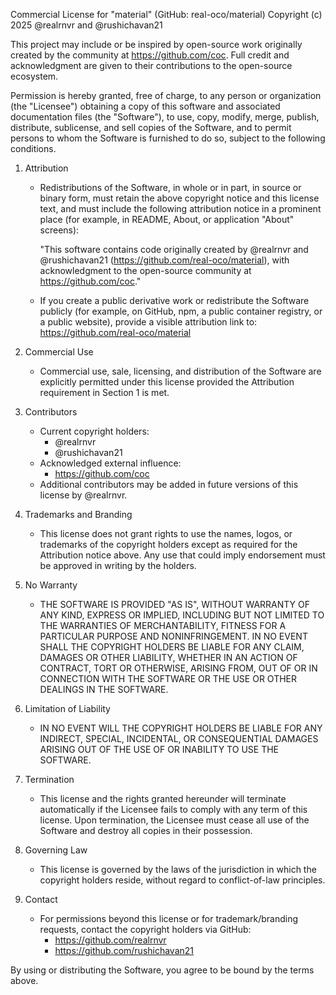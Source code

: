 Commercial License for "material" (GitHub: real-oco/material)
Copyright (c) 2025 @realrnvr and @rushichavan21

This project may include or be inspired by open-source work originally
created by the community at https://github.com/coc. Full credit and
acknowledgment are given to their contributions to the open-source
ecosystem.

Permission is hereby granted, free of charge, to any person or organization
(the "Licensee") obtaining a copy of this software and associated
documentation files (the "Software"), to use, copy, modify, merge, publish,
distribute, sublicense, and sell copies of the Software, and to permit
persons to whom the Software is furnished to do so, subject to the
following conditions.

1. Attribution

   - Redistributions of the Software, in whole or in part, in source or
     binary form, must retain the above copyright notice and this license
     text, and must include the following attribution notice in a
     prominent place (for example, in README, About, or application
     "About" screens):

     "This software contains code originally created by @realrnvr and @rushichavan21 (https://github.com/real-oco/material), with acknowledgment to the open-source community at https://github.com/coc."

   - If you create a public derivative work or redistribute the Software
     publicly (for example, on GitHub, npm, a public container registry,
     or a public website), provide a visible attribution link to:
     https://github.com/real-oco/material

2. Commercial Use

   - Commercial use, sale, licensing, and distribution of the Software are
     explicitly permitted under this license provided the Attribution
     requirement in Section 1 is met.

3. Contributors

   - Current copyright holders:
     - @realrnvr
     - @rushichavan21
   - Acknowledged external influence:
     - https://github.com/coc
   - Additional contributors may be added in future versions of this
     license by @realrnvr.

4. Trademarks and Branding

   - This license does not grant rights to use the names, logos, or
     trademarks of the copyright holders except as required for the
     Attribution notice above. Any use that could imply endorsement must
     be approved in writing by the holders.

5. No Warranty

   - THE SOFTWARE IS PROVIDED "AS IS", WITHOUT WARRANTY OF ANY KIND,
     EXPRESS OR IMPLIED, INCLUDING BUT NOT LIMITED TO THE WARRANTIES OF
     MERCHANTABILITY, FITNESS FOR A PARTICULAR PURPOSE AND
     NONINFRINGEMENT. IN NO EVENT SHALL THE COPYRIGHT HOLDERS BE LIABLE
     FOR ANY CLAIM, DAMAGES OR OTHER LIABILITY, WHETHER IN AN ACTION OF
     CONTRACT, TORT OR OTHERWISE, ARISING FROM, OUT OF OR IN CONNECTION
     WITH THE SOFTWARE OR THE USE OR OTHER DEALINGS IN THE SOFTWARE.

6. Limitation of Liability

   - IN NO EVENT WILL THE COPYRIGHT HOLDERS BE LIABLE FOR ANY INDIRECT,
     SPECIAL, INCIDENTAL, OR CONSEQUENTIAL DAMAGES ARISING OUT OF THE USE
     OF OR INABILITY TO USE THE SOFTWARE.

7. Termination

   - This license and the rights granted hereunder will terminate
     automatically if the Licensee fails to comply with any term of this
     license. Upon termination, the Licensee must cease all use of the
     Software and destroy all copies in their possession.

8. Governing Law

   - This license is governed by the laws of the jurisdiction in which the
     copyright holders reside, without regard to conflict-of-law principles.

9. Contact
   - For permissions beyond this license or for trademark/branding requests,
     contact the copyright holders via GitHub:
     - https://github.com/realrnvr
     - https://github.com/rushichavan21

By using or distributing the Software, you agree to be bound by the terms above.
